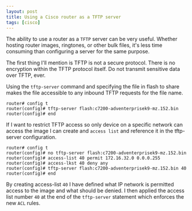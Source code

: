 ```yaml
---
layout: post
title: Using a Cisco router as a TFTP server
tags: [cisco]
---
```

The ability to use a router as a `TFTP` server can be very useful. Whether hosting router images, ringtones, or other bulk files, it's less time consuming than configuring a server for the same purpose.
<!--more-->

The first thing I'll mention is TFTP is not a secure protocol. There is no encryption within the TFTP protocol itself. Do not transmit sensitive data over TFTP, ever.

Using the `tftp-server` command and specifying the file in flash to share makes the file accessible to any inbound TFTP requests for the file name.

```
router# config t
router(config)# tftp-server flash:c7200-adventerprisek9-mz.152.bin
router(config)# end
```

If I want to restrict TFTP access so only device on a specific network can access the image I can create and `access list` and reference it in the tftp-server configuration.

```
router# config t
router(config)# no tftp-server flash:c7200-adventerprisek9-mz.152.bin
router(config)# access-list 40 permit 172.16.32.0 0.0.0.255
router(config)# access-lkst 40 deny any
router(config)# tftp-server flash:c7200-adventerprisek9-mz.152.bin 40
router(config)# end
```
By creating access-list `40` I have defined what IP network is permitted access to the image and what should be denied. I then applied the access list number `40` at the end of the `tftp-server` statement which enforces the new `ACL` rules. 



